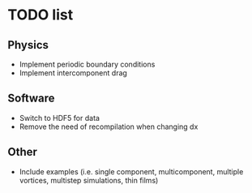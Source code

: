 # TODO list

## Physics
- Implement periodic boundary conditions
- Implement intercomponent drag 

## Software
- Switch to HDF5 for data
- Remove the need of recompilation when changing dx

## Other
- Include examples (i.e. single component, multicomponent, multiple vortices, multistep simulations, thin films)